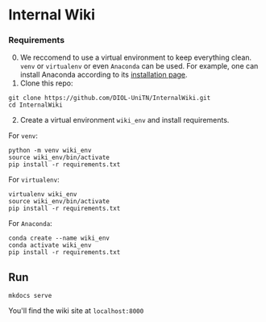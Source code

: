# Internal Wiki

### Requirements
0. We reccomend to use a virtual environment to keep everything clean. 
 `venv` or `virtualenv` or even `Anaconda` can be used.
 For example, one can install Anaconda according to its [installation page](https://docs.conda.io/projects/conda/en/latest/user-guide/install/index.html).
1. Clone this repo:
```
git clone https://github.com/DIOL-UniTN/InternalWiki.git
cd InternalWiki
```
2. Create a virtual environment `wiki_env` and install requirements.

For `venv`:
``` 
python -m venv wiki_env
source wiki_env/bin/activate
pip install -r requirements.txt
```

For `virtualenv`:
``` virtualenv
virtualenv wiki_env
source wiki_env/bin/activate
pip install -r requirements.txt
```

For `Anaconda`:
``` Conda
conda create --name wiki_env
conda activate wiki_env
pip install -r requirements.txt
```

## Run
```
mkdocs serve
```

You'll find the wiki site at `localhost:8000`